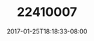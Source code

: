 ---
title: "22410007"
date: 2017-01-25T18:18:33-08:00
draft: false
location: Grand Canyon, AZ
img_url: https://d17enza3bfujl8.cloudfront.net/22410007.jpg
original_fn: ""
tags:
- Grand Canyon, AZ
- landscapes
- 35mm

---